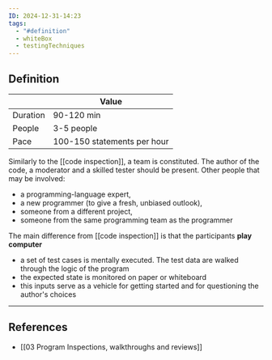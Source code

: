 ```yaml
---
ID: 2024-12-31-14:23
tags:
  - "#definition"
  - whiteBox
  - testingTechniques
---
```

## Definition

|          | Value                       |
| -------- | --------------------------- |
| Duration | 90-120 min                  |
| People   | 3-5 people                  |
| Pace     | 100-150 statements per hour |

Similarly to the [[code inspection]], a team is constituted. The author of the code, a moderator and a skilled tester should be present. Other people that may be involved:
- a programming-language expert,
- a new programmer (to give a fresh, unbiased outlook),
- someone from a different project,
- someone from the same programming team as the programmer

The main difference from [[code inspection]] is that the participants **play computer**
- a set of test cases is mentally executed. The test data are walked through the logic of the program
- the expected state is monitored on paper or whiteboard
- this inputs serve as a vehicle for getting started and for questioning the author's choices

---
## References
- [[03 Program Inspections, walkthroughs and reviews]]